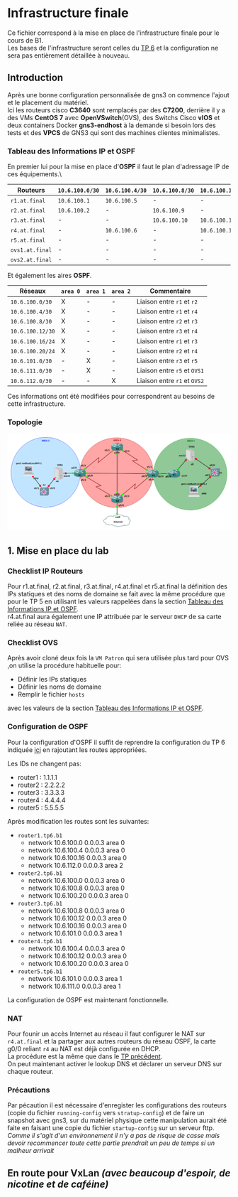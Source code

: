 # Infrastructure finale

Ce fichier correspond à la mise en place de l'infrastructure finale pour le cours de B1.\
Les bases de l'infrastructure seront celles du [TP 6](TP_6.md) et la configuration ne sera pas entièrement détaillée à nouveau.

## Introduction

Après une bonne configuration personnalisée de gns3 on commence l'ajout et le placement du matériel.\
Ici les routeurs cisco __C3640__ sont remplacés par des __C7200__, derrière il y a des VMs __CentOS 7__ avec __OpenVSwitch__(OVS), des Switchs Cisco __vIOS__ et deux containers Docker __gns3-endhost__ à la demande si besoin lors des tests et des __VPCS__ de GNS3 qui sont des machines clientes minimalistes.

### Tableau des Informations IP et OSPF

En premier lui pour la mise en place d'__OSPF__ il faut le plan d'adressage IP de ces équipements.\

| __Routeurs__    | `10.6.100.0/30` | `10.6.100.4/30` | `10.6.100.8/30` | `10.6.100.12/30` | `10.6.100.16/30` | `10.6.100.20/30` | `10.6.101.0/30` | `10.6.111.0/30` | `10.6.112.0/30` |
| --------------- | --------------- | --------------- | --------------- | ---------------- | ---------------- | ---------------- | --------------- | --------------- | --------------- |
| `r1.at.final`   | `10.6.100.1`    | `10.6.100.5`    | -               | -                | `10.6.100.17`    | -                | -               | -               | `10.6.112.1`    |
| `r2.at.final`   | `10.6.100.2`    | -               | `10.6.100.9`    | -                | -                | `10.6.100.21`    | -               | -               | -               |
| `r3.at.final`   | -               | -               | `10.6.100.10`   | `10.6.100.14`    | `10.6.100.18`    | -                | `10.6.101.1`    | -               | -               |
| `r4.at.final`   | -               | `10.6.100.6`    | -               | `10.6.100.13`    | -                | `10.6.100.22`    | -               | -               | -               |
| `r5.at.final`   | -               | -               | -               | -                | -                | -                | `10.6.101.2`    | `10.6.111.1`    | -               |
| `ovs1.at.final` | -               | -               | -               | -                | -                | -                | -               | `10.6.111.2`    | -               |
| `ovs2.at.final` | -               | -               | -               | -                | -                | -                | -               | -               | `10.6.112.2`    |

Et également les aires __OSPF__.

| Réseaux          | `area 0` | `area 1` | `area 2` | Commentaire                  |
| ---------------- | -------- | -------- | -------- | ---------------------------- |
| `10.6.100.0/30`  | X        | -        | -        | Liaison entre `r1` et `r2`   |
| `10.6.100.4/30`  | X        | -        | -        | Liaison entre `r1` et `r4`   |
| `10.6.100.8/30`  | X        | -        | -        | Liaison entre `r2` et `r3`   |
| `10.6.100.12/30` | X        | -        | -        | Liaison entre `r3` et `r4`   |
| `10.6.100.16/24` | X        | -        | -        | Liaison entre `r1` et `r3`   |
| `10.6.100.20/24` | X        | -        | -        | Liaison entre `r2` et `r4`   |
| `10.6.101.0/30`  | -        | X        | -        | Liaison entre `r3` et `r5`   |
| `10.6.111.0/30`  | -        | X        | -        | Liaison entre `r5` et `OVS1` |
| `10.6.112.0/30`  | -        | -        | X        | Liaison entre `r1` et `OVS2` |

Ces informations ont été modifiées pour correspondrent au besoins de cette infrastructure.

### Topologie

![Topologie préparation LAB](Final/Topologie_base.png)

## 1. Mise en place du lab

### Checklist IP Routeurs

Pour r1.at.final, r2.at.final, r3.at.final, r4.at.final et r5.at.final la définition des IPs statiques et des noms de domaine se fait avec la même procédure que pour le TP 5 en utilisant les valeurs rappelées dans la section [Tableau des Informations IP et OSPF](Infra_finale.md#tableau-des-informations-ip-et-ospf).\
r4.at.final aura également une IP attribuée par le serveur `DHCP` de sa carte reliée au réseau `NAT`.

### Checklist OVS

Après avoir cloné deux fois la `VM Patron` qui sera utilisée plus tard pour OVS ,on utilise la procédure habituelle pour:

* Définir les IPs statiques
* Définir les noms de domaine
* Remplir le fichier `hosts`

avec les valeurs de la section [Tableau des Informations IP et OSPF](Infra_finale.md#tableau-des-informations-ip-et-ospf).

### Configuration de OSPF

Pour la configuration d'OSPF il suffit de reprendre la configuration du TP 6 indiquée [ici](TP_6.md#configuration-de-ospf) en rajoutant les routes appropriées.

Les IDs ne changent pas:

* router1 : 1.1.1.1
* router2 : 2.2.2.2
* router3 : 3.3.3.3
* router4 : 4.4.4.4
* router5 : 5.5.5.5

Après modification les routes sont les suivantes:

* `router1.tp6.b1`
  * network 10.6.100.0 0.0.0.3 area 0
  * network 10.6.100.4 0.0.0.3 area 0
  * network 10.6.100.16 0.0.0.3 area 0
  * network 10.6.112.0 0.0.0.3 area 2
* `router2.tp6.b1`
  * network 10.6.100.0 0.0.0.3 area 0
  * network 10.6.100.8 0.0.0.3 area 0
  * network 10.6.100.20 0.0.0.3 area 0
* `router3.tp6.b1`
  * network 10.6.100.8 0.0.0.3 area 0
  * network 10.6.100.12 0.0.0.3 area 0
  * network 10.6.100.16 0.0.0.3 area 0
  * network 10.6.101.0 0.0.0.3 area 1
* `router4.tp6.b1`
  * network 10.6.100.4 0.0.0.3 area 0
  * network 10.6.100.12 0.0.0.3 area 0
  * network 10.6.100.20 0.0.0.3 area 0
* `router5.tp6.b1`
  * network 10.6.101.0 0.0.0.3 area 1
  * network 10.6.111.0 0.0.0.3 area 1

La configuration de OSPF est maintenant fonctionnelle.

### NAT

Pour founir un accès Internet au réseau il faut configurer le NAT sur `r4.at.final` et la partager aux autres routeurs du réseau OSPF, la carte g0/0 reliant `r4` au NAT est déjà configurée en DHCP.\
La procédure est la même que dans le [TP précédent](TP_6.md#12-configuration-du-nat).\
On peut maintenant activer le lookup DNS et déclarer un serveur DNS sur chaque routeur.

### Précautions

Par pécaution il est nécessaire d'enregister les configurations des routeurs (copie du fichier `running-config` vers `stratup-config`) et de faire un snapshot avec gns3, sur du matériel physique cette manipulation aurait été faite en faisant une copie du fichier `startup-config` sur un serveur fttp.\
*Comme il s'agit d'un environnement il n'y a pas de risque de casse mais devoir recommencer toute cette partie prendrait un peu de temps si un malheur arrivait*

## En route pour VxLan *(avec beaucoup d'espoir, de nicotine et de caféine)*

<!-- Il est 3h42 et j'ai pas mal de recherche sur le VxLan fait de différentes façons, VTEP, UNICAST, MULTICAST, BGP, l'OVERLAY, les SDN, Open vSwitch, GRE, la tunnelisation, l'encapsulation, les cisco csr et nexus, l'isolation, l'IPv6 (on verra pour se lancer là dedans plus tard sachant qu'avant mon changement de topologie réseau et matériel qui se resume à tout casser avec un formatage de mes hyperviseurs une bonne partie de mon infra avec de l'IPv6 mais les études ont fait que je n'ai plus le temps de m'occuper de mes pauvres bébés qui risque de se faire reformater à la fin des projets qui m'empêches de me lâcher et de tout casser et la faire rennaitre de ses cendre bien plus solide) et encore d'autres recherches sur des termes techniques trop violent vu l'état de mon cerveux que je vais aller reposer après une clope.
Avec tout ceci j'ai eu une idée pour la future reconstruction de mon infra mais qui au final n'est pas viable :'( en même temps un cluster avec uniquement 2 machines dont une sur la connexion Internet d'un particulier et un openvpn pour le supporter pas besoin d'être un génie pour savoir que ça commence déjà très bancale. 
Donc après réflexion de mon cerveau à peine allumé (la fatigue c'est très frustrant) je me suis dit que j'allais juste refaire sur papier mon plan d'adressage catastrophique (à force de faire de la virtu dans tous les sens) et y rajouter de l'IPv6, redéfinir mes plages DHcP, une verification et un nettoyage de mes deux pfsense, dégager toutes les VMs qui sont chez chez moi (sauf le pfsense bien-sûr) et formater mon pc portable de gestion qui tourne h24 donc ce qui revient à dégager toute mon infra Windows Server (malheureusement je vais devoir la remonter parce que je risque d'en avoir besoin pour des TPs ou autre) et je pense que ça devrait être bon. 
Comme ça je me range sans me laisser aller à mes plusions de nettoyage de printemps à coup de formatage intensif.
Pour les pfsense il suffit que je dégage une carte réseau et sa config qui devait servir pour une tentative d'OpenStack disuadé pour les compétences, le temps et surtout les ressources, ensuite peut-être dégager un des deux OpenVPNs  et nettoyer mon exeptions firewall et refaire mes règles NAT.
Et en fait un peu en premier lui il fautt que je vois comment je fais mon dns, si je fais tout sur Windows Server par rapport à l'AD (c'est un problème qui revient dans beaucoup de mes réflexions)ou si je fais un Master sur un serveur, un Slave sur l'autre et que le DNS de l'AD l'utilise en redirection ou encore si les trois se répliques (ça par contre je me suis pas renseigné sur la possibilité de la chose).
Sinon une autre des possibilités et de faire du full Linux d'un coté avec pfSense pour la réseau et full Windows de l'autre mais la gestion du NAT sur Windows Server 2016 je me souviens que je me suis arraché les cheveux dessus donc à voir si sur 2019 et avec un peu de motive ça fonctionne.
Un autre des problèmes c'est que je suis un peu impulsif là dessus (les restes de mon ancien état psychologique) et que pour mon Labo Infra j'ai une présentation de mon Zabbix tout pété à faire qui justement tourne sur une VM Hyper-V donc sur la partie Windows, je suis assez raisonnable pour ne rien faire ce soir mais je sais très bien que demain je dois m'en tenir à de la réflexion...
Je suis sûr qu'avec de l'argent je pourrais faire des grandes choses mais pour l'instant je reste très limité pour mettre en place toutes les idées qui fusent dans ma tête à cause du manque de ressources matérielles et financières...
Sachant qu'il y a une faible possibilité que tu lises ceci je te souhaite une bonne nuit (4h28) -->